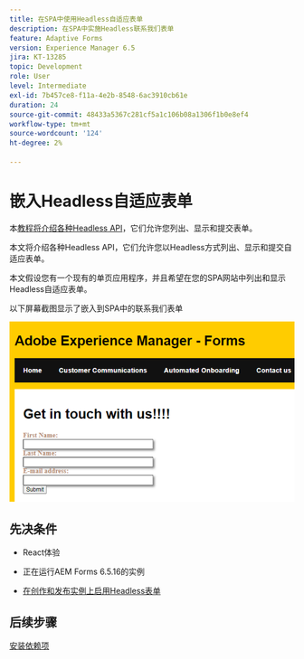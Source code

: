 ```yaml
---
title: 在SPA中使用Headless自适应表单
description: 在SPA中实施Headless联系我们表单
feature: Adaptive Forms
version: Experience Manager 6.5
jira: KT-13285
topic: Development
role: User
level: Intermediate
exl-id: 7b457ce8-f11a-4e2b-8548-6ac3910cb61e
duration: 24
source-git-commit: 48433a5367c281cf5a1c106b08a1306f1b0e8ef4
workflow-type: tm+mt
source-wordcount: '124'
ht-degree: 2%

---
```


# 嵌入Headless自适应表单

本[教程将介绍各种Headless API](https://opensource.adobe.com/aem-forms-af-runtime/api/#section/Introduction)，它们允许您列出、显示和提交表单。

本文将介绍各种Headless API，它们允许您以Headless方式列出、显示和提交自适应表单。

本文假设您有一个现有的单页应用程序，并且希望在您的SPA网站中列出和显示Headless自适应表单。

以下屏幕截图显示了嵌入到SPA中的联系我们表单

![与我们联系表单](./assets/contact-us-form.png)

## 先决条件

* React体验

* 正在运行AEM Forms 6.5.16的实例

* [在创作和发布实例上启用Headless表单](https://experienceleague.adobe.com/docs/experience-manager-headless-adaptive-forms/using/quick-setup/enable-headless-adaptive-forms-and-core-components.html?lang=zh-Hans)

## 后续步骤

[安装依赖项](./install-af-react-libraries.md)
